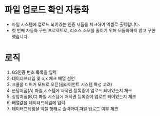 # 파일 업로드 확인 자동화

- 파일 시스템에 업로드 되어있는 인증 제품을 체크하여 엑셀로 출력합니다.
- 첫 번째 자동화 구현 프로젝트로, 리소스 소모를 줄이기 위해 모듈화하지 않고 구현했습니다.

# 로직
1. GS인증 번호 목록을 입력
2. 데이터프레임 및 o,x 체크 배열 선언
3. 크롬을 디버거 모드로 오픈(클라이언트 시스템 특성 고려)
4. 분당지점(A) 파일 시스템에 저작권 등록증이 업로드 되어있는지 체크
5. 상암지점(B,C) 파일 시스템에 저작권 등록증이 업로드 되어있는지 체크
6. 배열값을 데이터프레임에 입력
7. 데이터프레임을 엑셀 형태로 출력하여 파일 업로드 여부 체크